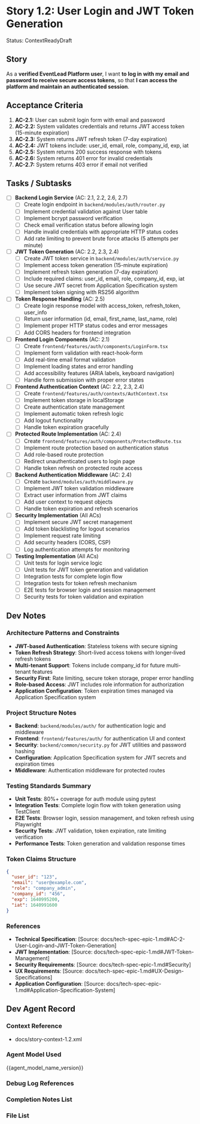 # Story 1.2: User Login and JWT Token Generation

Status: ContextReadyDraft

## Story

As a **verified EventLead Platform user**,
I want **to log in with my email and password to receive secure access tokens**,
so that **I can access the platform and maintain an authenticated session**.

## Acceptance Criteria

1. **AC-2.1:** User can submit login form with email and password
2. **AC-2.2:** System validates credentials and returns JWT access token (15-minute expiration)
3. **AC-2.3:** System returns JWT refresh token (7-day expiration)
4. **AC-2.4:** JWT tokens include: user_id, email, role, company_id, exp, iat
5. **AC-2.5:** System returns 200 success response with tokens
6. **AC-2.6:** System returns 401 error for invalid credentials
7. **AC-2.7:** System returns 403 error if email not verified

## Tasks / Subtasks

- [ ] **Backend Login Service** (AC: 2.1, 2.2, 2.6, 2.7)
  - [ ] Create login endpoint in `backend/modules/auth/router.py`
  - [ ] Implement credential validation against User table
  - [ ] Implement bcrypt password verification
  - [ ] Check email verification status before allowing login
  - [ ] Handle invalid credentials with appropriate HTTP status codes
  - [ ] Add rate limiting to prevent brute force attacks (5 attempts per minute)

- [ ] **JWT Token Generation** (AC: 2.2, 2.3, 2.4)
  - [ ] Create JWT token service in `backend/modules/auth/service.py`
  - [ ] Implement access token generation (15-minute expiration)
  - [ ] Implement refresh token generation (7-day expiration)
  - [ ] Include required claims: user_id, email, role, company_id, exp, iat
  - [ ] Use secure JWT secret from Application Specification system
  - [ ] Implement token signing with RS256 algorithm

- [ ] **Token Response Handling** (AC: 2.5)
  - [ ] Create login response model with access_token, refresh_token, user_info
  - [ ] Return user information (id, email, first_name, last_name, role)
  - [ ] Implement proper HTTP status codes and error messages
  - [ ] Add CORS headers for frontend integration

- [ ] **Frontend Login Components** (AC: 2.1)
  - [ ] Create `frontend/features/auth/components/LoginForm.tsx`
  - [ ] Implement form validation with react-hook-form
  - [ ] Add real-time email format validation
  - [ ] Implement loading states and error handling
  - [ ] Add accessibility features (ARIA labels, keyboard navigation)
  - [ ] Handle form submission with proper error states

- [ ] **Frontend Authentication Context** (AC: 2.2, 2.3, 2.4)
  - [ ] Create `frontend/features/auth/contexts/AuthContext.tsx`
  - [ ] Implement token storage in localStorage
  - [ ] Create authentication state management
  - [ ] Implement automatic token refresh logic
  - [ ] Add logout functionality
  - [ ] Handle token expiration gracefully

- [ ] **Protected Route Implementation** (AC: 2.4)
  - [ ] Create `frontend/features/auth/components/ProtectedRoute.tsx`
  - [ ] Implement route protection based on authentication status
  - [ ] Add role-based route protection
  - [ ] Redirect unauthenticated users to login page
  - [ ] Handle token refresh on protected route access

- [ ] **Backend Authentication Middleware** (AC: 2.4)
  - [ ] Create `backend/modules/auth/middleware.py`
  - [ ] Implement JWT token validation middleware
  - [ ] Extract user information from JWT claims
  - [ ] Add user context to request objects
  - [ ] Handle token expiration and refresh scenarios

- [ ] **Security Implementation** (All ACs)
  - [ ] Implement secure JWT secret management
  - [ ] Add token blacklisting for logout scenarios
  - [ ] Implement request rate limiting
  - [ ] Add security headers (CORS, CSP)
  - [ ] Log authentication attempts for monitoring

- [ ] **Testing Implementation** (All ACs)
  - [ ] Unit tests for login service logic
  - [ ] Unit tests for JWT token generation and validation
  - [ ] Integration tests for complete login flow
  - [ ] Integration tests for token refresh mechanism
  - [ ] E2E tests for browser login and session management
  - [ ] Security tests for token validation and expiration

## Dev Notes

### Architecture Patterns and Constraints
- **JWT-based Authentication**: Stateless tokens with secure signing
- **Token Refresh Strategy**: Short-lived access tokens with longer-lived refresh tokens
- **Multi-tenant Support**: Tokens include company_id for future multi-tenant features
- **Security First**: Rate limiting, secure token storage, proper error handling
- **Role-based Access**: JWT includes role information for authorization
- **Application Configuration**: Token expiration times managed via Application Specification system

### Project Structure Notes
- **Backend**: `backend/modules/auth/` for authentication logic and middleware
- **Frontend**: `frontend/features/auth/` for authentication UI and context
- **Security**: `backend/common/security.py` for JWT utilities and password hashing
- **Configuration**: Application Specification system for JWT secrets and expiration times
- **Middleware**: Authentication middleware for protected routes

### Testing Standards Summary
- **Unit Tests**: 80%+ coverage for auth module using pytest
- **Integration Tests**: Complete login flow with token generation using TestClient
- **E2E Tests**: Browser login, session management, and token refresh using Playwright
- **Security Tests**: JWT validation, token expiration, rate limiting verification
- **Performance Tests**: Token generation and validation response times

### Token Claims Structure
```json
{
  "user_id": "123",
  "email": "user@example.com",
  "role": "company_admin",
  "company_id": "456",
  "exp": 1640995200,
  "iat": 1640991600
}
```

### References
- **Technical Specification**: [Source: docs/tech-spec-epic-1.md#AC-2-User-Login-and-JWT-Token-Generation]
- **JWT Implementation**: [Source: docs/tech-spec-epic-1.md#JWT-Token-Management]
- **Security Requirements**: [Source: docs/tech-spec-epic-1.md#Security]
- **UX Requirements**: [Source: docs/tech-spec-epic-1.md#UX-Design-Specifications]
- **Application Configuration**: [Source: docs/tech-spec-epic-1.md#Application-Specification-System]

## Dev Agent Record

### Context Reference
- docs/story-context-1.2.xml

### Agent Model Used
{{agent_model_name_version}}

### Debug Log References

### Completion Notes List

### File List
